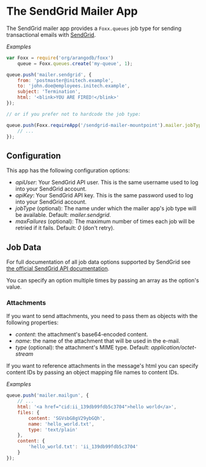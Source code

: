 # The SendGrid Mailer App

The SendGrid mailer app provides a `Foxx.queues` job type for sending transactional emails with [SendGrid](https://sendgrid.com/).

*Examples*

```js
var Foxx = require('org/arangodb/foxx')
    queue = Foxx.queues.create('my-queue', 1);

queue.push('mailer.sendgrid', {
    from: 'postmaster@initech.example',
    to: 'john.doe@employees.initech.example',
    subject: 'Termination',
    html: '<blink>YOU ARE FIRED!</blink>'
});

// or if you prefer not to hardcode the job type:

queue.push(Foxx.requireApp('/sendgrid-mailer-mountpoint').mailer.jobType, {
    // ...
});
```

## Configuration

This app has the following configuration options:

* *apiUser*: Your SendGrid API user. This is the same username used to log into your SendGrid account.
* *apiKey*: Your SendGrid API key. This is the same password used to log into your SendGrid account.
* *jobType* (optional): The name under which the mailer app's job type will be available. Default: *mailer.sendgrid*.
* *maxFailures* (optional): The maximum number of times each job will be retried if it fails. Default: *0* (don't retry).

## Job Data

For full documentation of all job data options supported by SendGrid see [the official SendGrid API documentation](https://sendgrid.com/docs/API_Reference/Web_API/mail.html).

You can specify an option multiple times by passing an array as the option's value.

### Attachments

If you want to send attachments, you need to pass them as objects with the following properties:

* *content*: the attachment's base64-encoded content.
* *name*: the name of the attachment that will be used in the e-mail.
* *type* (optional): the attachment's MIME type. Default: *application/octet-stream*

If you want to reference attachments in the message's html you can specify content IDs by passing an object mapping file names to content IDs.

*Examples*

```js
queue.push('mailer.mailgun', {
    // ...
    html: '<a href="cid:ii_139db99fdb5c3704">hello world</a>',
    files: {
        content: 'SGVsbG8gV29ybGQh',
        name: 'hello_world.txt',
        type: 'text/plain'
    },
    content: {
        'hello_world.txt': 'ii_139db99fdb5c3704'
    }
});
```